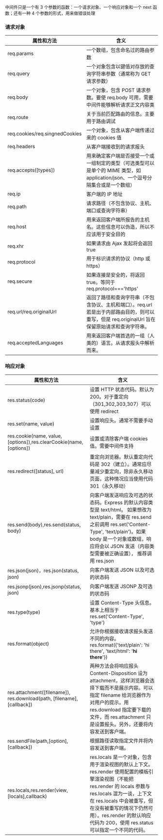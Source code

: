中间件只是一个有 3 个参数的函数：一个请求对象、一个响应对象和一个 next 函数；还有一种 4 个参数的形式，用来做错误处理

### 请求对象

| 属性和方法                     | 含义                                                                                                                                            |
| ------------------------------ | ----------------------------------------------------------------------------------------------------------------------------------------------- |
| req.params                     | 一个数组，包含命名过的路由参数                                                                                                                  |
| req.query                      | 一个对象包含以键值对存放的查询字符串参数（通常称为 GET 请求参数）                                                                               |
| req.body                       | 一个对象，包含 POST 请求参数。要使 req.body 可用，需要中间件能够解析请求正文内容类                                                              |
| req.route                      | 关于当前匹配路由的信息。主要用于路由调试                                                                                                        |
| req.cookies/req.singnedCookies | 一个对象，包含从客户端传递过来的 cookies 值                                                                                                     |
| req.headers                    | 从客户端接收到的请求报头                                                                                                                        |
| req.accepts([types])           | 用来确定客户端是否接受一个或一组制定的类型（可选类型可以是单个的 MIME 类型，如 application/json、一个逗号分隔集合或是一个数组）                 |
| req.ip                         | 客户端的 IP 地址                                                                                                                                |
| req.path                       | 请求路径（不包含协议、主机、端口或查询字符串）                                                                                                  |
| req.host                       | 用来返回客户端所报告的主机名。这些信息可以伪造，所以不应该用于安全目的                                                                          |
| req.xhr                        | 如果请求由 Ajax 发起将会返回 true                                                                                                               |
| req.protocol                   | 用于标识请求的协议（http 或 https）                                                                                                             |
| req.secure                     | 如果连接是安全的，将返回 true。等同于 req.protocol==='https'                                                                                    |
| req.url/req.originalUrl        | 返回了路径和查询字符串（不包含协议、主机和端口）。req.url 若是出于内部路由目的，则可以重写，但是 req.originalUrl 旨在保留原始请求和查询字符串。 |
| req.acceptedLanguages          | 用来返回客户端首选的一组（人类的）语言。从请求报头中解析而来。                                                                                  |

### 响应对象

| 属性和方法                                                             | 含义                                                                                                                                                                                                                                                                                            |
| ---------------------------------------------------------------------- | ----------------------------------------------------------------------------------------------------------------------------------------------------------------------------------------------------------------------------------------------------------------------------------------------- |
| res.status(code)                                                       | 设置 HTTP 状态代码。默认为 200。对于重定向（301,302,303,307）可以使用 redirect                                                                                                                                                                                                                  |
| res.set(name, value)                                                   | 设置响应头。通常不需要手动设置                                                                                                                                                                                                                                                                  |  |
| res.cookie(name, value, [options]),res.clearCookie(name, [options])    | 设置或清除客户端 cookies 值。需要中间件支持                                                                                                                                                                                                                                                     |
| res.redirect([status], url)                                            | 重定向浏览器。默认重定向代码是 302（建立）。通常应尽量减少重定向，除非永久移动页面，这种情况应当使用代码 301（永久移动）                                                                                                                                                                        |
| res.send(body),res.send(status, body)                                  | 向客户端发送响应及可选的状态码。Express 的默认内容类型是 text/html。 如果想改为 text/plain，需要在 res.send 之前调用 res.set('Content-Type', 'text/plain')。如果 body 是一个对象或数组，响应将会以 JSON 发送（内容类型需要被正确设置）， 推荐调用 res.json                                      |
| res.json(json)，res.json(status, json)                                 | 向客户端发送 JSON 以及可选的状态码                                                                                                                                                                                                                                                              |
| res.jsonp(json),res.jsonp(status, json)                                | 向客户端发送 JSONP 及可选的状态码                                                                                                                                                                                                                                                               |
| res.type(type)                                                         | 设置 Content-Type 头信息。基本上相当于 res.set('Content-Type', 'type')                                                                                                                                                                                                                          |
| res.format(object)                                                     | 允许你根据接收请求报头发送不同的内容。res.format({'text/plain': 'hi there', 'text/html': '<b>hi there</b>'})                                                                                                                                                                                    |
| res.attachment([filename]), res.download(path, [filename], [callback]) | 两种方法会将响应报头 Content-Disposition 设为 attachment，这样浏览器会选择下载而不是展示内容。可以指定 filename 给浏览器作为对用户的提示。用 res.download 指定要下载的文件，而 res.attachment 只是设置报头。另外，还要将内容发送到客户端。                                                      |
| res.sendFile(path,[option],[callback])                                 | 根据路径读取指定文件并将内容发送到客户端。                                                                                                                                                                                                                                                      |
| res.locals,res.render(view,[locals],callback)                          | res.locals 是一个对象，包含用于渲染视图的默认上下文。res.render 使用配置的模板引擎渲染视图（不能把 res.render 的 locals 参数与 res.locals 混为一谈，上下文在 res.locals 中会被重写，但在没有被重写的情况下仍然可用）。res.render 的默认响应代码为 200，使用 res.status 可以指定一个不同的代码。 |
